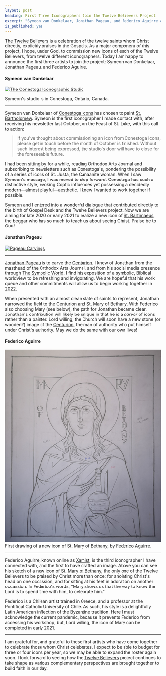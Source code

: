 ```yaml
---
layout: post
heading: First Three Iconographers Join the Twelve Believers Project
excerpt: "Symeon van Donkelaar, Jonathan Pageau, and Federico Aguirre are making new images of St. Bartimaeus, the Centurion, and St. Mary of Bethany."
is_published: yes
---
```


[The Twelve Believers](/the-twelve-believers/) is a celebration of the twelve
saints whom Christ directly, explicitly praises in the Gospels. As a major
component of this project, I hope, under God, to commission new icons of each
of the Twelve Believers, from twelve different iconographers. Today I am happy
to announce the first three artists to join the project: Symeon van
Donkelaar, Jonathan Pageau, and Federico Aguirre.


#### Symeon van Donkelaar

[![The Conestoga Iconographic Studio](../conestoga-studio.jpg)](https://www.conestogaicons.com/about/)
<div class="caption">Symeon's studio is in Conestoga, Ontario, Canada.</div>

---

Symeon van Donkelaar of [Conestoga Icons](https://www.conestogaicons.com/) has
chosen to paint [St. Bartholomew](/the-twelve-believers/st-bartimaeus/). Symeon
is the first iconographer I made contact with, after receiving his newsletter
last October, on the Feast of St. Luke, with this call to action:

> If you've thought about commissioning an icon from Conestoga Icons, please
> get in touch before the month of October is finished. Without such interest
> being expressed, the studio's door will have to close for the foreseeable
> future.


I had been sitting by for a while, reading Orthodox Arts Journal and
subscribing to newsletters such as Conestoga's, pondering the possibility of a
series of icons of St. Justa, the Canaanite woman. When I saw Symeon's message,
I was moved to step forward. Conestoga has such a distinctive style, evoking
Coptic influences yet possessing a decidedly modern—almost playful—aesthetic. I
knew I wanted to work together if possible.

Symeon and I entered into a wonderful dialogue that contributed directly to the
birth of Gospel Desk and the Twelve Believers project. Now we are aiming for
late 2020 or early 2021 to realize a new icon of [St.
Bartimaeus](/the-twelve-believers/st-bartimaeus/), the beggar who has so much
to teach us about seeing Christ. Praise be to God!


#### Jonathan Pageau

[![Pageau Carvings](../pageau-carvings.jpg)](https://pageaucarvings.com/)

---

[Jonathan Pageau](https://pageaucarvings.com/) is to carve the
[Centurion](/the-twelve-believers/the-centurion/). I knew of Jonathan from the
masthead of the [Orthodox Arts Journal](https://orthodoxartsjournal.org/), and
from his social media presence through [The Symbolic
World](https://thesymbolicworld.com/). I find his exposition of a symbolic,
Biblical worldview to be refreshing and invigorating. We are hopeful that his
work queue and other commitments will allow us to begin working together in
2022.

When presented with an almost clean slate of saints to represent, Jonathan
narrowed the field to the Centurion and St. Mary of Bethany. With Federico also
choosing Mary (see below), the path for Jonathan became clear. Jonathan's
contribution will likely be unique in that he is a _carver_ of icons rather than
a painter. Lord willing, the Church will soon have a new stone (or wooden?)
image of the [Centurion](/the-twelve-believers/the-centurion/), the man of
authority who put himself under Christ's authority. May we do the same with our
own lives!



#### Federico Aguirre

<a href="/the-twelve-believers/st-mary-of-bethany/">
  <img src="/the-twelve-believers/st-mary-of-bethany/00.small.jpg"
    alt="St. Mary of Bethany, the twice-praised - first drawing">
</a>
<div class="caption">First drawing of a new icon of St. Mary of Bethany, by <a
href="https://www.xamist.com/">Federico Aguirre</a>.</div>

---

Federico Aguirre, known online as [Xamist](https://www.xamist.com/), is the
third iconographer I have connected with, and the first to have drafted an
image. Above you can see his sketch of a new icon of [St. Mary of
Bethany](/the-twelve-believers/st-mary-of-bethany/), the only one of the Twelve
Believers to be praised by Christ more than once: for anointing Christ's head
on one occassion, and for sitting at his feet in adoration on another
occassion. In Federico's words, "Mary shows us that the way to know the Lord is
to spend time with him, to celebrate him."

Federico is a Chilean artist trained in Greece, and a professor at the
Pontifical Catholic University of Chile. As such, his style is a delightfully
Latin American inflection of the Byzantine tradition. Here I must acknowledge
the current pandemic, because it prevents Federico from accessing his workshop,
but, Lord willing, the icon of Mary can be completed in early 2021.

---

I am grateful for, and grateful to these first artists who have come together
to celebrate those whom Christ celebrates.  I expect to be able to budget for
three or four icons per year, so we may be able to expand the roster again
soon. I look forward to seeing how the [Twelve
Believers](/the-twelve-believers/) project continues to take shape as various
complementary perspectives are brought together to build faith in our day.
